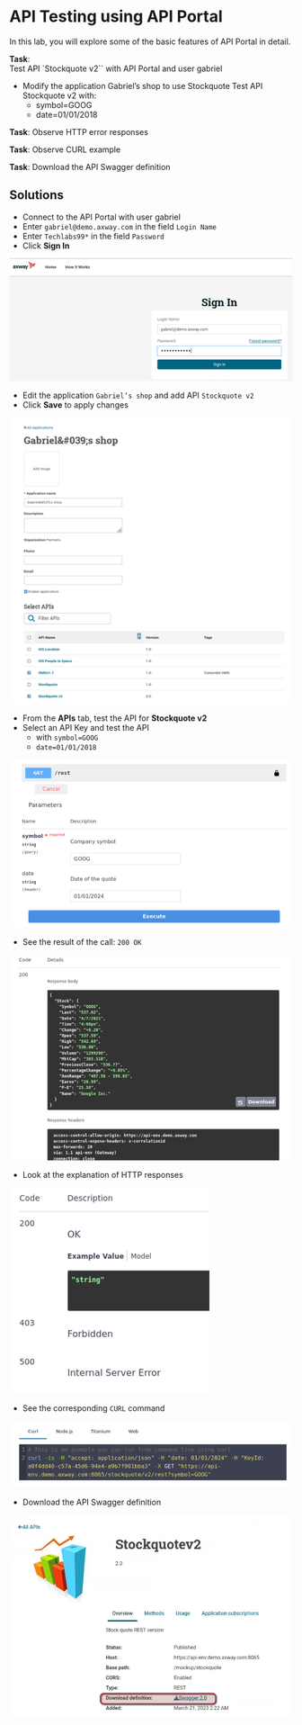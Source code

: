# API Testing using API Portal

In this lab, you will explore some of the basic features of API Portal in detail. 

**Task**:  
Test API `Stockquote v2`` with API Portal and user gabriel
* Modify the application Gabriel’s shop to use Stockquote
Test API Stockquote v2 with:
    * symbol=GOOG
    * date=01/01/2018

**Task**:
Observe HTTP error responses

**Task**:
Observe CURL example

**Task**:
Download the API Swagger definition

## Solutions

* Connect to the API Portal with user gabriel
* Enter `gabriel@demo.axway.com` in the field `Login Name`
* Enter `Techlabs99*` in the field `Password`
* Click **Sign In**

![Alt text](images/image22.png)

* Edit the application `Gabriel’s shop` and add API `Stockquote v2`
* Click **Save** to apply changes

![Alt text](images/image23.png)


* From the **APIs** tab, test the API for **Stockquote v2**
* Select an API Key and test the API 
    * with `symbol=GOOG`
    * `date=01/01/2018`

![Alt text](images/image25.png)

* See the result of the call: `200 OK`

![Alt text](images/image26.png)

* Look at the explanation of HTTP responses

![Alt text](images/image28.png)

* See the corresponding `CURL` command

![Alt text](images/image27.png)

* Download the API Swagger definition


![Alt text](images/image29.png)





